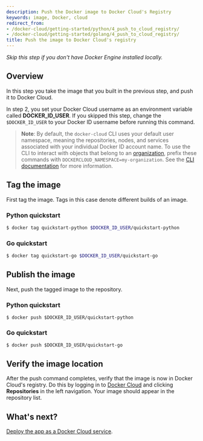 ```yaml
---
description: Push the Docker image to Docker Cloud's Registry
keywords: image, Docker, cloud
redirect_from:
- /docker-cloud/getting-started/python/4_push_to_cloud_registry/
- /docker-cloud/getting-started/golang/4_push_to_cloud_registry/
title: Push the image to Docker Cloud's registry
---
```


*Skip this step if you don't have Docker Engine installed locally.*

## Overview

In this step you take the image that you built in the previous step, and push it to Docker Cloud.

In step 2, you set your Docker Cloud username as an environment variable called **DOCKER_ID_USER**. If you skipped this step, change the `$DOCKER_ID_USER` to your Docker ID username before running this command.

> **Note**: By default, the `docker-cloud` CLI uses your default user namespace,
meaning the repositories, nodes, and services associated with your individual
Docker ID account name. To use the CLI to interact with objects that belong to
an [organization](/docker-cloud/orgs.md), prefix these commands with
`DOCKERCLOUD_NAMESPACE=my-organization`. See the [CLI documentation](/docker-cloud/installing-cli.md#use-the-docker-cloud-cli-with-an-organization) for more information.

## Tag the image

First tag the image. Tags in this case denote different builds of an image.

### Python quickstart

```bash
$ docker tag quickstart-python $DOCKER_ID_USER/quickstart-python
```

### Go quickstart

```bash
$ docker tag quickstart-go $DOCKER_ID_USER/quickstart-go
```

## Publish the image

Next, push the tagged image to the repository.

### Python quickstart

```
$ docker push $DOCKER_ID_USER/quickstart-python
```

### Go quickstart

```
$ docker push $DOCKER_ID_USER/quickstart-go
```

## Verify the image location

After the push command completes, verify that the image is now in Docker Cloud's
registry. Do this by logging in to [Docker Cloud](https://cloud.docker.com) and
clicking **Repositories** in the left navigation. Your image should appear in
the repository list.

## What's next?

[Deploy the app as a Docker Cloud service](5_deploy_the_app_as_a_service.md).
